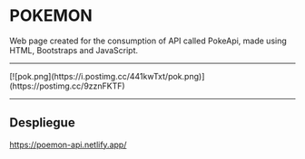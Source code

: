
<h1>POKEMON</h1>

Web page created for the consumption of API called PokeApi, made using HTML, Bootstraps and JavaScript.
<hr>
[![pok.png](https://i.postimg.cc/441kwTxt/pok.png)](https://postimg.cc/9zznFKTF)
<hr>
<h2>Despliegue</h2>

https://poemon-api.netlify.app/
